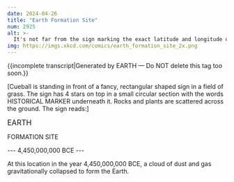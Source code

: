 ```yaml
---
date: 2024-04-26
title: "Earth Formation Site"
num: 2925
alt: >-
  It's not far from the sign marking the exact latitude and longitude of the Earth's core.
img: https://imgs.xkcd.com/comics/earth_formation_site_2x.png
---
```

{{incomplete transcript|Generated by EARTH — Do NOT delete this tag too soon.}}

[Cueball is standing in front of a fancy, rectangular shaped sign in a field of grass. The sign has 4 stars on top in a small circular section with the words HISTORICAL MARKER underneath it. Rocks and plants are scattered across the ground. The sign reads:]

<big>EARTH</big>

FORMATION SITE

--- 4,450,000,000 BCE ---

At this location in the year 4,450,000,000 BCE, a cloud of dust and gas gravitationally collapsed to form the Earth.